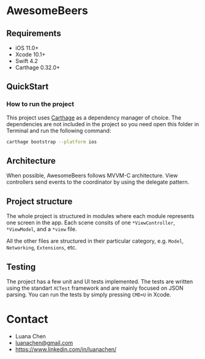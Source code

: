 # AwesomeBeers
## Requirements

- iOS 11.0+
- Xcode 10.1+
- Swift 4.2
- Carthage 0.32.0+

## QuickStart

### How to run the project

This project uses [Carthage](https://github.com/Carthage/Carthage) as a dependency manager of choice. The dependencies are not included in the project so you need open this folder in Terminal and run the following command:

```sh
carthage bootstrap --platform ios
```

## Architecture

When possible, AwesomeBeers follows MVVM-C architecture. View controllers send events to the coordinator by using the delegate pattern.

## Project structure

The whole project is structured in modules where each module represents one screen in the app. Each scene consits of one `*ViewController`, `*ViewModel`, and a `*view` file.

All the other files are structured in their particular category, e.g. `Model`, `Networking`, `Extensions`, etc.

## Testing

The project has a few unit and UI tests implemented. The tests are written using the standart `XCTest` framework and are mainly focused on JSON parsing. You can run the tests by simply pressing `CMD+U` in Xcode.

# Contact

- Luana Chen
- luanachen@gmail.com
- https://www.linkedin.com/in/luanachen/